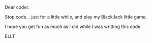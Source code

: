 Dear coder.

Stop code... just for a little while, and play my BlackJack little game.

I hope you get fun as much as I did while I was writting this code.

ELLT
